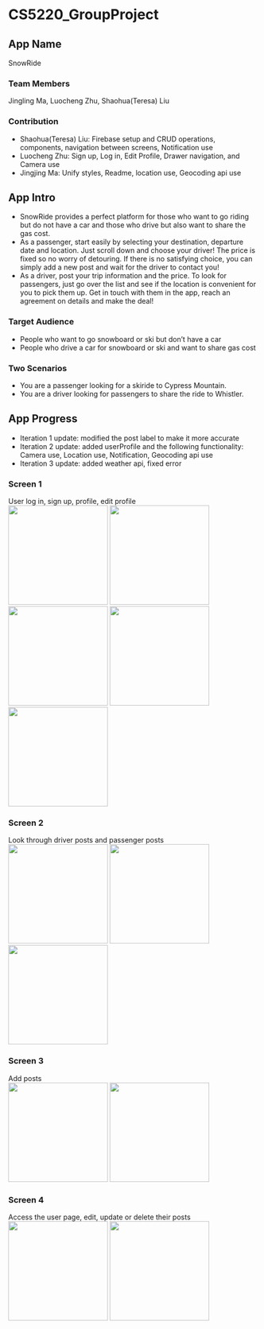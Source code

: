 # CS5220_GroupProject

## App Name

SnowRide

### Team Members

Jingling Ma, Luocheng Zhu, Shaohua(Teresa) Liu

### Contribution

- Shaohua(Teresa) Liu: Firebase setup and CRUD operations, components, navigation between screens, Notification use
- Luocheng Zhu: Sign up, Log in, Edit Profile, Drawer navigation, and Camera use
- Jingjing Ma: Unify styles, Readme, location use, Geocoding api use

## App Intro

- SnowRide provides a perfect platform for those who want to go riding but do not have a car and those who drive but also want to share the gas cost.
- As a passenger, start easily by selecting your destination, departure date and location. Just scroll down and choose your driver! The price is fixed so no worry of detouring. If there is no satisfying choice, you can simply add a new post and wait for the driver to contact you!
- As a driver, post your trip information and the price. To look for passengers, just go over the list and see if the location is convenient for you to pick them up. Get in touch with them in the app, reach an agreement on details and make the deal!

### Target Audience

- People who want to go snowboard or ski but don’t have a car
- People who drive a car for snowboard or ski and want to share gas cost

### Two Scenarios

- You are a passenger looking for a skiride to Cypress Mountain.
- You are a driver looking for passengers to share the ride to Whistler.

## App Progress

- Iteration 1 update: modified the post label to make it more accurate
- Iteration 2 update: added userProfile and the following functionality: Camera use, Location use, Notification, Geocoding api use
- Iteration 3 update: added weather api, fixed error

### Screen 1

User log in, sign up, profile, edit profile  
<img width="200px" src="https://github.com/tliu03/CS5220_GroupProject/blob/IterationOne/SnowRide/assets/welcome.png">
<img width="200px" src="https://github.com/tliu03/CS5220_GroupProject/blob/IterationOne/SnowRide/assets/signUp.png">
<img width="200px" src="https://github.com/tliu03/CS5220_GroupProject/blob/IterationOne/SnowRide/assets/logIn.png">
<img width="200px" src="https://github.com/tliu03/CS5220_GroupProject/blob/IterationTwo/SnowRide/assets/UserProfile.png">
<img width="200px" src="https://github.com/tliu03/CS5220_GroupProject/blob/IterationTwo/SnowRide/assets/EditProfile.png">

### Screen 2

Look through driver posts and passenger posts  
<img src="https://github.com/tliu03/CS5220_GroupProject/blob/IterationOne/SnowRide/assets/driverPost.png" width="200px">
<img src="https://github.com/tliu03/CS5220_GroupProject/blob/IterationOne/SnowRide/assets/passengerPost.png" width="200px">
<img src="https://github.com/tliu03/CS5220_GroupProject/blob/IterationOne/SnowRide/assets/postDeatil.png" width="200px">

### Screen 3

Add posts  
<img width="200px" src="https://github.com/tliu03/CS5220_GroupProject/blob/IterationOne/SnowRide/assets/addDriverPost.png">
<img width="200px" src="https://github.com/tliu03/CS5220_GroupProject/blob/IterationOne/SnowRide/assets/addPassengerPost.png">

### Screen 4

Access the user page, edit, update or delete their posts  
<img width="200px" src="https://github.com/tliu03/CS5220_GroupProject/blob/IterationOne/SnowRide/assets/user.png">
<img width="200px" src="https://github.com/tliu03/CS5220_GroupProject/blob/IterationOne/SnowRide/assets/userPostDetail.png">
